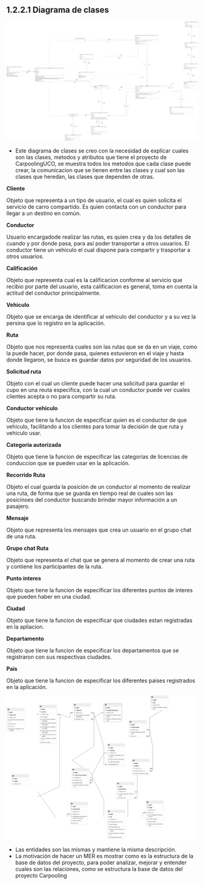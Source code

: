 ## 1.2.2.1 Diagrama de clases
![Diagrama de clases](https://github.com/federico1605/Software2/blob/main/Imagenes/Diagrama-Clases/DiagramaDeClases.png)

- Este diagrama de clases se creo con la necesidad de explicar cuales son las clases, metodos y atributos que tiene el proyecto de CarpoolingUCO, se muestra todos los metodos que cada clase puede crear, la comunicacion que se tienen entre las clases y cual son las clases que heredan, las clases que dependen de otras.

**Cliente**

Objeto que representa a un tipo de usuario, el cual es quien solicita el servicio de carro compartido. Es quien contacta con un conductor para llegar a un destino en común.

**Conductor**

Usuario encargadode realizar las rutas, es quien crea y da los detalles de cuando y por donde pasa, para así poder transportar a otros usuarios. El conductor tiene un vehiculo el cual dispone para compartir y trasportar a  otros usuarios.

**Calificación**

Objeto que representa cual es la calificacion conforme al servicio que recibio por parte del usuario, esta calificacion es general, toma en cuenta la actitud del conductor principalmente.

**Vehiculo**

Objeto que se encarga de identificar al vehiculo del conductor y a su vez la persina que lo registro en la aplicación.

**Ruta**

Objeto que nos representa cuales son las rutas que se da en un viaje, como la puede hacer, por donde pasa, quienes estuvieron en el viaje y hasta donde llegaron, se busca es guardar datos por seguridad de los usuarios.

**Solicitud ruta**

Objeto con el cual un cliente puede hacer una solicitud para guardar el cupo en una reuta especifica, con la cual un conductor puede ver cuales clientes acepta o no para compartir su ruta.

**Conductor vehiculo**

Objeto que tiene la funcion de especificar quien es el conductor de que vehiculo, facilitando a los clientes para tomar la decisión de que ruta y vehiculo usar.

**Categoria autorizada**

Objeto que tiene la funcion de especificar las categorias de licencias de conduccion que se pueden usar en la aplicación.

**Recorrido Ruta**

Objeto el cual guarda la posición de un conductor al momento de realizar una ruta, de forma que se guarda en tiempo real de cuales son las posicinoes del conductor buscando brindar mayor información a un pasajero.

**Mensaje**

Objeto que representa los mensajes que crea un usuario en el grupo chat de una ruta.

**Grupo chat Ruta**

Objeto que representa el chat que se genera al momento de crear una ruta y contiene los participantes de la ruta.

**Punto interes**

Objeto que tiene la funcion de especificar los diferentes puntos de interes que pueden haber en una ciudad.

**Ciudad**

Objeto que tiene la funcion de especificar que ciudades estan registradas en la apliacion.

**Departamento**

Objeto que tiene la funcion de especificar los departamentos que se registraron con sus respectivas ciudades.

**País**

Objeto que tiene la funcion de especificar los diferentes paises registrados en la aplicación.

![Diagrama entidad relación](https://github.com/federico1605/Software2/blob/main/Imagenes/Diagrama-Clases/MER.png)

- Las entidades son las mismas y mantiene la misma descripción.
- La motivación de hacer un MER es mostrar como es la estructura de la base de datos del proyecto, para poder analizar, mejorar y entender cuales son las relaciones, como se estructura la base de datos del proyecto Carpooling
